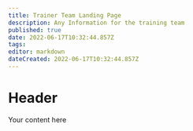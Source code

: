 ```yaml
---
title: Trainer Team Landing Page
description: Any Information for the training team
published: true
date: 2022-06-17T10:32:44.857Z
tags: 
editor: markdown
dateCreated: 2022-06-17T10:32:44.857Z
---
```


# Header
Your content here